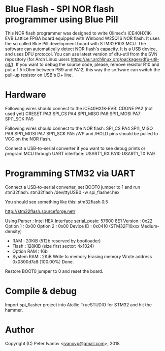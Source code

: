 Blue Flash - SPI NOR flash programmer using Blue Pill
=====================================================

This NOR flash programmer was designed to write Olimex's iCE40HX1K-EVB 
Lattice FPGA board equipped with Winbond W25Q16 NOR flash. It uses the so 
called Blue Pill development board with STM32F103 MCU. The software can 
automatically detect NOR flash's capacity.
It is a USB device, and uses DFU protocol. You can use latest version of 
dfu-util from the SVN repository (for Arch Linux users 
https://aur.archlinux.org/packages/dfu-util-git/).
If you want to debug the source code, please, remove resistor R10 and put
a 1.5 kOhm between PB9 and PA12, this way the software can switch the
pull-up resistor on USB's D+ line.

Hardware
========
Following wires should connect to the iCE40HX1K-EVB:
CDONE       PA2 (not used yet)
CRESET      PA3	
SPI\_CS     PA4
SPI1\_MISO	PA6
SPI1\_MOSI	PA7
SPI1\_SCK	PA5

Following wires should connect to the NOR flash:
SPI\_CS     PA4
SPI1\_MISO	PA6
SPI1\_MOSI	PA7
SPI1\_SCK	PA5
/WP and /HOLD pins should be pulled to VCC on the NOR flash.

Connect a USB-to-serial converter if you want to see debug prints or
program MCU through UART interface:
USART1\_RX	PA10
USART1\_TX	PA9

Programming STM32 via UART
==========================
Connect a USB-to-serial converter, set BOOT0 jumper to 1 and run stm32flash:
stm32flash /dev/ttyUSB0 -w spi\_flasher.hex 

You should see something like this:
stm32flash 0.5

http://stm32flash.sourceforge.net/

Using Parser : Intel HEX
Interface serial\_posix: 57600 8E1
Version      : 0x22
Option 1     : 0x00
Option 2     : 0x00
Device ID    : 0x0410 (STM32F10xxx Medium-density)
- RAM        : 20KiB  (512b reserved by bootloader)
- Flash      : 128KiB (size first sector: 4x1024)
- Option RAM : 16b
- System RAM : 2KiB
Write to memory
Erasing memory
Wrote address 0x0800d7a8 (100.00%) Done.

Restore BOOT0 jumper to 0 and reset the board.

Compile & debug
===============
Import spi\_flasher project into Atollic TrueSTUDIO for STM32 and hit the 
hammer.

Author
======
Copyright (C) Peter Ivanov &lt;ivanovp@gmail.com&gt;, 2018


